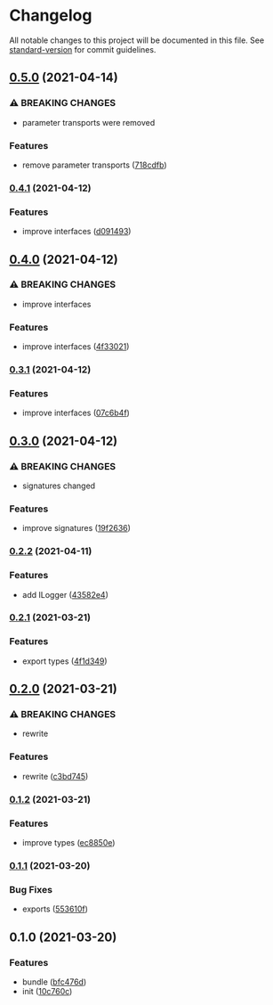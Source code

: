 # Changelog

All notable changes to this project will be documented in this file. See [standard-version](https://github.com/conventional-changelog/standard-version) for commit guidelines.

## [0.5.0](https://github.com/BlackGlory/extra-logger/compare/v0.4.1...v0.5.0) (2021-04-14)


### ⚠ BREAKING CHANGES

* parameter transports were removed

### Features

* remove parameter transports ([718cdfb](https://github.com/BlackGlory/extra-logger/commit/718cdfb0e1381e19a2f822c7c924feda5e9430fe))

### [0.4.1](https://github.com/BlackGlory/extra-logger/compare/v0.4.0...v0.4.1) (2021-04-12)


### Features

* improve interfaces ([d091493](https://github.com/BlackGlory/extra-logger/commit/d091493ea0263b68b533357b58f85eab20258cb0))

## [0.4.0](https://github.com/BlackGlory/extra-logger/compare/v0.3.1...v0.4.0) (2021-04-12)


### ⚠ BREAKING CHANGES

* improve interfaces

### Features

* improve interfaces ([4f33021](https://github.com/BlackGlory/extra-logger/commit/4f330217f501a8447ba432870ab4657f3a6141f3))

### [0.3.1](https://github.com/BlackGlory/extra-logger/compare/v0.3.0...v0.3.1) (2021-04-12)


### Features

* improve interfaces ([07c6b4f](https://github.com/BlackGlory/extra-logger/commit/07c6b4fb4316dcccb801b3dbf67892942d1f5b1e))

## [0.3.0](https://github.com/BlackGlory/extra-logger/compare/v0.2.2...v0.3.0) (2021-04-12)


### ⚠ BREAKING CHANGES

* signatures changed

### Features

* improve signatures ([19f2636](https://github.com/BlackGlory/extra-logger/commit/19f263661d173dc126f086483fb6d9a93ec3b39d))

### [0.2.2](https://github.com/BlackGlory/extra-logger/compare/v0.2.1...v0.2.2) (2021-04-11)


### Features

* add ILogger ([43582e4](https://github.com/BlackGlory/extra-logger/commit/43582e40984935964638bf0f5f8fb15b8dc6c0c6))

### [0.2.1](https://github.com/BlackGlory/extra-logger/compare/v0.2.0...v0.2.1) (2021-03-21)


### Features

* export types ([4f1d349](https://github.com/BlackGlory/extra-logger/commit/4f1d34996cb26794bd13d0856a9353bfdad8c1c1))

## [0.2.0](https://github.com/BlackGlory/extra-logger/compare/v0.1.2...v0.2.0) (2021-03-21)


### ⚠ BREAKING CHANGES

* rewrite

### Features

* rewrite ([c3bd745](https://github.com/BlackGlory/extra-logger/commit/c3bd745e6bab3092225ff2ce6a102217f88ce27b))

### [0.1.2](https://github.com/BlackGlory/extra-logger/compare/v0.1.1...v0.1.2) (2021-03-21)


### Features

* improve types ([ec8850e](https://github.com/BlackGlory/extra-logger/commit/ec8850e994c3ab17ebf4d4896bb37beb5bc4c694))

### [0.1.1](https://github.com/BlackGlory/extra-logger/compare/v0.1.0...v0.1.1) (2021-03-20)


### Bug Fixes

* exports ([553610f](https://github.com/BlackGlory/extra-logger/commit/553610fcb5dedd81739453a02e55cf3417a65780))

## 0.1.0 (2021-03-20)


### Features

* bundle ([bfc476d](https://github.com/BlackGlory/extra-logger/commit/bfc476d83f6f33ac6cc280af2200c92885f6e7d6))
* init ([10c760c](https://github.com/BlackGlory/extra-logger/commit/10c760caf601820ebfad52536723f238000e8b20))
